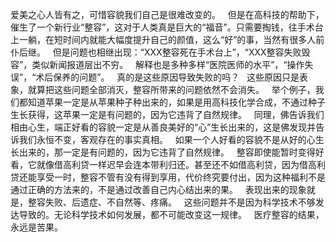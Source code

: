 爱美之心人皆有之，可惜容貌我们自己是很难改变的。
&nbsp;
但是在高科技的帮助下，催生了一个新行业“整容”，这对于人类真是巨大的“福音”。只需要掏钱，往手术台上一躺，在短时间内就能大幅度提升自己的颜值，这么“好”的事，当然有很多人前仆后继。
&nbsp;
但是问题也相继出现：“XXX整容死在手术台上”，“XXX整容失败毁容”，类似新闻报道层出不穷。
&nbsp;
解释也是多种多样“医院医师的水平”，“操作失误”，“术后保养的问题”。
&nbsp;
真的是这些原因导致失败的吗？
&nbsp;
这些原因只是表象，就算把这些问题全部消灭，整容所带来的问题依然不会消失。
&nbsp;
举个例子，我们都知道苹果一定是从苹果种子种出来的，如果是用高科技化学合成，不通过种子生长获得，这苹果一定是有问题的，因为它违背了自然规律。
&nbsp;
同理，佛告诉我们相由心生，端正好看的容貌一定是从善良美好的“心”生长出来的，这是佛发现并告诉我们永恒不变，客观存在的事实真相。
&nbsp;
如果一个人好看的容貌不是从好的心生长出来的，那一定是有问题的，因为它违背了自然规律。
&nbsp;
整容即使能暂时变得好看，它就像借高利贷一样迟早会连本带利归还。甚至还不如借高利贷，因为借高利贷还能享受一时，整容不管有没有得到享用，代价终究要付出，因为这种福利不是通过正确的方法来的，不是通过改善自己内心结出来的果。
&nbsp;
表现出来的现象就是，整容失败、后遗症、不自然等、疼痛。
&nbsp;
这些问题并不是因为科学技术不够发达导致的。无论科学技术如何发展，都不可能改变这一规律。
&nbsp;
医疗整容的结果，永远是苦果。

